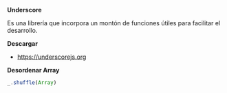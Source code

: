 **Underscore**

Es una librería que incorpora un montón de funciones útiles para facilitar el desarrollo.



**Descargar**

* https://underscorejs.org



**Desordenar Array**

```js
_.shuffle(Array)
```

